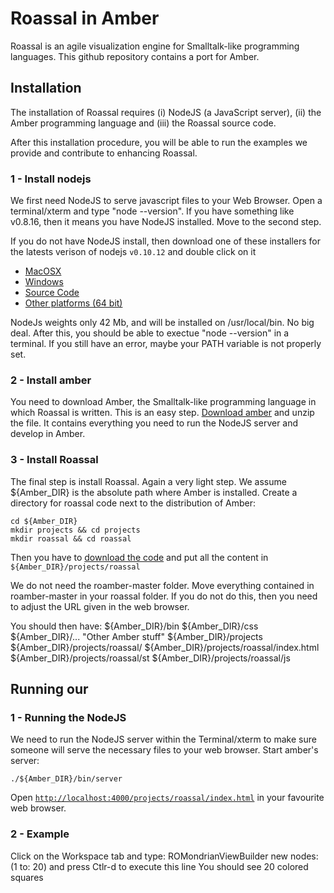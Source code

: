 Roassal in Amber
=======
Roassal is an agile visualization engine for Smalltalk-like programming languages.
This github repository contains a port for Amber.


## Installation
The installation of Roassal requires (i) NodeJS (a JavaScript server), (ii) the Amber programming language and (iii) the Roassal source code.

After this installation procedure, you will be able to run the examples we provide and contribute to enhancing Roassal.

### 1 - Install nodejs
We first need NodeJS to serve javascript files to your Web Browser. Open a terminal/xterm and type "node --version". If you have something like v0.8.16, then it means you have NodeJS installed. Move to the second step. 

If you do not have NodeJS install, then download one of these installers for the latests verison of nodejs `v0.10.12` and double click on it

* [MacOSX](http://nodejs.org/dist/v0.10.12/node-v0.10.12.pkg)
* [Windows](http://nodejs.org/dist/v0.10.12/node-v0.10.12-x86.msi)
* [Source Code](http://nodejs.org/dist/v0.10.12/node-v0.10.12.tar.gz)
* [Other platforms (64 bit)](http://nodejs.org/download/)

NodeJs weights only 42 Mb, and will be installed on /usr/local/bin. No big deal. After this, you should be able to exectue "node --version" in a terminal. If you still have an error, maybe your PATH variable is not properly set.

### 2 - Install amber

You need to download Amber, the Smalltalk-like programming language in which Roassal is written. This is an easy step.
[Download amber](https://github.com/amber-smalltalk/amber/archive/0.10.zip) and unzip the file. It contains everything you need to run the NodeJS server and develop in Amber.

### 3 - Install Roassal
The final step is install Roassal. Again a very light step.
We assume ${Amber_DIR} is the absolute path where Amber is installed.
Create a directory for roassal code next to the distribution of Amber:

    cd ${Amber_DIR}
    mkdir projects && cd projects
    mkdir roassal && cd roassal

Then you have to [download the code](https://github.com/pestefo/roamber/archive/master.zip) and put all the content in  ```${Amber_DIR}/projects/roassal```

We do not need the roamber-master folder. Move everything contained in roamber-master in your roassal folder. If you do not do this, then you need to adjust the URL given in the web browser.

You should then have:
${Amber_DIR}/bin
${Amber_DIR}/css
${Amber_DIR}/... "Other Amber stuff"
${Amber_DIR}/projects
${Amber_DIR}/projects/roassal/
${Amber_DIR}/projects/roassal/index.html
${Amber_DIR}/projects/roassal/st
${Amber_DIR}/projects/roassal/js



## Running our 

### 1 - Running the NodeJS

We need to run the NodeJS server within the Terminal/xterm to make sure someone will serve the necessary files to your web browser. Start amber's server:

    ./${Amber_DIR}/bin/server 

Open [`http://localhost:4000/projects/roassal/index.html`](http://localhost:4000/projects/roassal-d3/index.html) in your favourite web browser.

### 2 - Example
Click on the Workspace tab and type:
ROMondrianViewBuilder new nodes: (1 to: 20)
and press Ctlr-d to execute this line
You should see 20 colored squares

